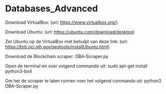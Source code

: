 # Databases_Advanced

Download VirtualBox: (url: https://www.virtualbox.org/)

Download Ubuntu: (url: https://ubuntu.com/download/desktop)

Zet Ubuntu op de VirtualBox met behulpt van deze link: (url: https://brb.nci.nih.gov/seqtools/installUbuntu.html)

Download de Blockchain scraper: DBA-Scraper.py

Open de terminal en voer volgend commando uit: sudo apt-get install python3-bs4

Om het de scraper te laten runnen voer het volgend commando uit: python3 DBA-Scraper.py
